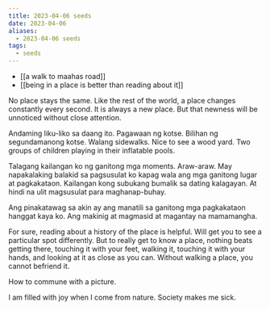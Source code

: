 ```yaml
---
title: 2023-04-06 seeds
date: 2023-04-06
aliases:
  - 2023-04-06 seeds
tags:
  - seeds
---
```

- [[a walk to maahas road]]
- [[being in a place is better than reading about it]]

No place stays the same. Like the rest of the world, a place changes constantly every second. It is always a new place. But that newness will be unnoticed without close attention.

Andaming liku-liko sa daang ito. Pagawaan ng kotse. Bilihan ng segundamanong kotse. Walang sidewalks. Nice to see a wood yard. Two groups of children playing in their inflatable pools.

Talagang kailangan ko ng ganitong mga moments. Araw-araw. May napakalaking balakid sa pagsusulat ko kapag wala ang mga ganitong lugar at pagkakataon. Kailangan kong subukang bumalik sa dating kalagayan. At hindi na ulit magsusulat para maghanap-buhay.

Ang pinakatawag sa akin ay ang manatili sa ganitong mga pagkakataon hanggat kaya ko. Ang makinig at magmasid at magantay na mamamangha.

For sure, reading about a history of the place is helpful. Will get you to see a particular spot differently. But to really get to know a place, nothing beats getting there, touching it with your feet, walking it, touching it with your hands, and looking at it as close as you can. Without walking a place, you cannot befriend it.

How to commune with a picture.

I am filled with joy when I come from nature. Society makes me sick.